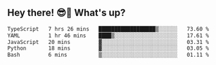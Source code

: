 ## Hey there! 😎👋 What's up?

<!--START_SECTION:waka-->

```txt
TypeScript   7 hrs 26 mins   ██████████████████▒░░░░░░   73.60 %
YAML         1 hr 46 mins    ████▒░░░░░░░░░░░░░░░░░░░░   17.61 %
JavaScript   20 mins         ▓░░░░░░░░░░░░░░░░░░░░░░░░   03.31 %
Python       18 mins         ▓░░░░░░░░░░░░░░░░░░░░░░░░   03.05 %
Bash         6 mins          ▒░░░░░░░░░░░░░░░░░░░░░░░░   01.11 %
```

<!--END_SECTION:waka-->
